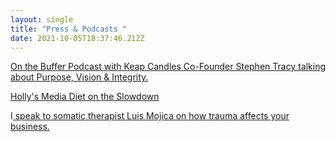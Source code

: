 ```yaml
---
layout: single
title: "Press & Podcasts "
date: 2021-10-05T18:37:46.212Z
---
```

[On the Buffer Podcast with Keap Candles Co-Founder Stephen Tracy talking about Purpose, Vision & Integrity.](https://fast.wistia.net/embed/channel/sq8ww7evlp?wchannelid=sq8ww7evlp&wmediaid=2pxkgae8gu)

[Holly's Media Diet on the Slowdown](https://www.slowdown.tv/see/holly-howard-media-diet) 

I[ speak to somatic therapist Luis Mojica on how trauma affects your business. ](https://podcasts.apple.com/us/podcast/ep-37-how-trauma-affects-your-business-holly-howard/id1520796424?i=1000511775926)